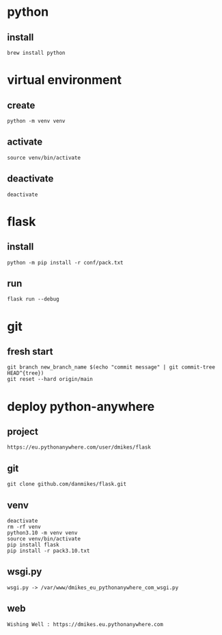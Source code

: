 # python

## install
```
brew install python
```

# virtual environment

## create
```
python -m venv venv
```

## activate
```
source venv/bin/activate
```

## deactivate
```
deactivate
```

# flask

## install
```
python -m pip install -r conf/pack.txt
```

## run
```
flask run --debug
```

# git

## fresh start
```
git branch new_branch_name $(echo "commit message" | git commit-tree HEAD^{tree})
git reset --hard origin/main
```

# deploy python-anywhere

## project
```
https://eu.pythonanywhere.com/user/dmikes/flask
```

## git
```
git clone github.com/danmikes/flask.git
```

## venv
```
deactivate
rm -rf venv
python3.10 -m venv venv
source venv/bin/activate
pip install flask
pip install -r pack3.10.txt
```

## wsgi.py
```
wsgi.py -> /var/www/dmikes_eu_pythonanywhere_com_wsgi.py
```

## web
```
Wishing Well : https://dmikes.eu.pythonanywhere.com
```
